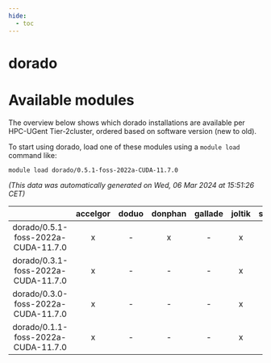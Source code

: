 ```yaml
---
hide:
  - toc
---
```


dorado
======

# Available modules


The overview below shows which dorado installations are available per HPC-UGent Tier-2cluster, ordered based on software version (new to old).

To start using dorado, load one of these modules using a `module load` command like:

```shell
module load dorado/0.5.1-foss-2022a-CUDA-11.7.0
```

*(This data was automatically generated on Wed, 06 Mar 2024 at 15:51:26 CET)*  

| |accelgor|doduo|donphan|gallade|joltik|skitty|
| :---: | :---: | :---: | :---: | :---: | :---: | :---: |
|dorado/0.5.1-foss-2022a-CUDA-11.7.0|x|-|x|-|x|-|
|dorado/0.3.1-foss-2022a-CUDA-11.7.0|x|-|-|-|x|-|
|dorado/0.3.0-foss-2022a-CUDA-11.7.0|x|-|-|-|x|-|
|dorado/0.1.1-foss-2022a-CUDA-11.7.0|x|-|-|-|x|-|
